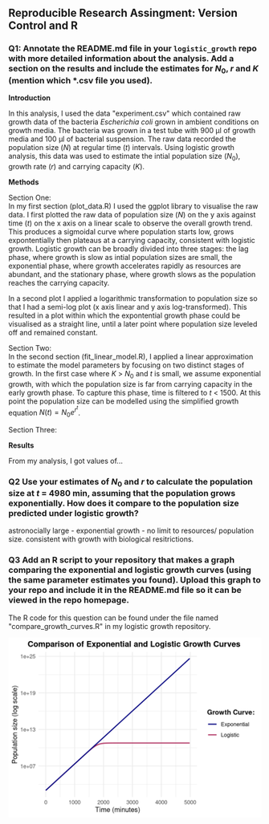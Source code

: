 ## Reproducible Research Assingment: Version Control and R

### Q1: Annotate the **README.md** file in your `logistic_growth` repo with more detailed information about the analysis. Add a section on the results and include the estimates for $N_0$, $r$ and $K$ (mention which *.csv file you used).

**Introduction**

In this analysis, I used the data "experiment.csv" which contained raw growth data of the bacteria *Escherichia coli* grown in ambient conditions on growth media. The bacteria was grown in a test tube with 900 μl of growth media and 100 μl of bacterial suspension. The raw data recorded the population size ($N$) at regular time ($t$) intervals. Using logistic growth analysis, this data was used to estimate the intial population size ($N_0$), growth rate ($r$) and carrying capacity ($K$).

**Methods** 

Section One: \
In my first section (plot_data.R) I used the ggplot library to visualise the raw data. I first plotted the raw data of population size ($N$) on the y axis against time ($t$) on the x axis on a linear scale to observe the overall growth trend. This produces a sigmoidal curve where population starts low, grows expontentially then plateaus at a carrying capacity, consistent with logistic growth. Logistic growth can be broadly divided into three stages: the lag phase, where growth is slow as intial population sizes are small, the exponential phase, where growth accelerates rapidly as resources are abundant, and the stationary phase, where growth slows as the population reaches the carrying capacity. 

In a second plot I applied a logarithmic transformation to population size so that I had a semi-log plot (x axis linear and y axis log-transformed). This resulted in a plot within which the expontential growth phase could be visualised as a straight line, until a later point where population size leveled off and remained constant.


Section Two: \
In the second section (fit_linear_model.R), I applied a linear approximation to estimate the model parameters by focusing on two distinct stages of growth. In the first case where $K$ > $N_0$ and $t$ is small, we assume exponential growth, with which the population size is far from carrying capacity in the early growth phase. To capture this phase, time is filtered to $t$ < 1500. At this point the population size can be modelled using the simplified growth equation $N(t) = N_0e^r^t$.


Section Three:

**Results**

From my analysis, I got values of...

### Q2 Use your estimates of $N_0$ and $r$ to calculate the population size at $t$ = 4980 min, assuming that the population grows exponentially. How does it compare to the population size predicted under logistic growth? 

astronocially large - exponential growth - no limit to resources/ population size.
consistent with growth with biological resitrictions.

### Q3 Add an R script to your repository that makes a graph comparing the exponential and logistic growth curves (using the same parameter estimates you found). Upload this graph to your repo and include it in the **README.md** file so it can be viewed in the repo homepage.

The R code for this question can be found under the file named "compare_growth_curves.R" in my logistic growth repository. 
 <p align="center">
     <img src="https://github.com/anoncoder555/logistic_growth/blob/main/comparison_curves.png?raw=true">
  </p>
  

